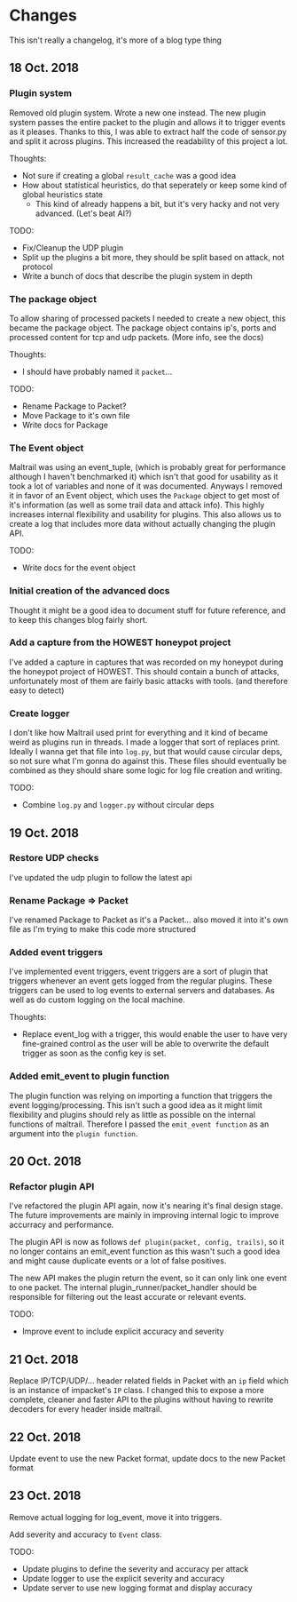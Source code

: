 # Changes

This isn't really a changelog, it's more of a blog type thing

## 18 Oct. 2018

### Plugin system

Removed old plugin system. Wrote a new one instead.
The new plugin system passes the entire packet to the plugin and allows it to trigger events as it pleases.
Thanks to this, I was able to extract half the code of sensor.py and split it across plugins. This increased the readability of this project a lot.

Thoughts:
- Not sure if creating a global `result_cache` was a good idea
- How about statistical heuristics, do that seperately or keep some kind of global heuristics state
  - This kind of already happens a bit, but it's very hacky and not very advanced. (Let's beat AI?)

TODO:
- Fix/Cleanup the UDP plugin
- Split up the plugins a bit more, they should be split based on attack, not protocol
- Write a bunch of docs that describe the plugin system in depth

### The package object

To allow sharing of processed packets I needed to create a new object, this became the package object. The package object contains ip's, ports and processed content for tcp and udp packets. (More info, see the docs)

Thoughts:
- I should have probably named it `packet`...

TODO:
- Rename Package to Packet?
- Move Package to it's own file
- Write docs for Package

### The Event object

Maltrail was using an event_tuple, (which is probably great for performance although I haven't benchmarked it) which isn't that good for usability as it took a lot of variables and none of it was documented.
Anyways I removed it in favor of an Event object, which uses the `Package` object to get most of it's information (as well as some trail data and attack info). This highly increases internal flexibility and usability for plugins.
This also allows us to create a log that includes more data without actually changing the plugin API.

TODO:
- Write docs for the event object

### Initial creation of the advanced docs

Thought it might be a good idea to document stuff for future reference, and to keep this changes blog fairly short.

### Add a capture from the HOWEST honeypot project

I've added a capture in captures that was recorded on my honeypot during the honeypot project of HOWEST. This should contain a bunch of attacks, unfortunately most of them are fairly basic attacks with tools. (and therefore easy to detect)

### Create logger

I don't like how Maltrail used print for everything and it kind of became weird as plugins run in threads. I made a logger that sort of replaces print.
Ideally I wanna get that file into `log.py`, but that would cause circular deps, so not sure what I'm gonna do against this. These files should eventually be combined as they should share some logic for log file creation and writing.

TODO:
- Combine `log.py` and `logger.py` without circular deps

## 19 Oct. 2018

### Restore UDP checks

I've updated the udp plugin to follow the latest api

### Rename Package => Packet

I've renamed Package to Packet as it's a Packet... also moved it into it's own file as I'm trying to make this code more structured

### Added event triggers

I've implemented event triggers, event triggers are a sort of plugin that triggers whenever an event gets logged from the regular plugins. These triggers can be used to log events to external servers and databases. As well as do custom logging on the local machine.

Thoughts:
- Replace event_log with a trigger, this would enable the user to have very fine-grained control as the user will be able to overwrite the default trigger as soon as the config key is set.

### Added emit_event to plugin function

The plugin function was relying on importing a function that triggers the event logging/processing. This isn't such a good idea as it might limit flexibility and plugins should rely as little as possible on the internal functions of maltrail. Therefore I passed the `emit_event function` as an argument into the `plugin function`.

## 20 Oct. 2018

### Refactor plugin API

I've refactored the plugin API again, now it's nearing it's final design stage. The future improvements are mainly in improving internal logic to improve accurracy and performance.

The plugin API is now as follows `def plugin(packet, config, trails)`, so it no longer contains an emit_event function as this wasn't such a good idea and might cause duplicate events or a lot of false positives.

The new API makes the plugin return the event, so it can only link one event to one packet. The internal plugin_runner/packet_handler should be responsible for filtering out the least accurate or relevant events.

TODO:
- Improve event to include explicit accuracy and severity

## 21 Oct. 2018

Replace IP/TCP/UDP/... header related fields in Packet with an `ip` field which is an instance of impacket's `IP` class. I changed this to expose a more complete, cleaner and faster API to the plugins without having to rewrite decoders for every header inside maltrail.

## 22 Oct. 2018

Update event to use the new Packet format, update docs to the new Packet format

## 23 Oct. 2018

Remove actual logging for log_event, move it into triggers.

Add severity and accuracy to `Event` class.

TODO:
- Update plugins to define the severity and accuracy per attack
- Update logger to use the explicit severity and accuracy
- Update server to use new logging format and display accuracy
